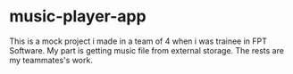 # music-player-app
This is a mock project i made in a team of 4 when i was trainee in FPT Software. My part is getting music file from external storage. The rests are my teammates's work.
